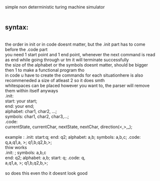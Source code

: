 <h>simple non deterministic turing machine simulator</h><br><br>

<h2>syntax:</h2><br>
the order in init or in code doesnt matter, but the .init part has to come before the .code part <br>
you need 1 start point and 1 end point, whenever the next command is read as end while going through ur tm it will terminate successfully <br>
the size of the alphabet or the symbols doesnt matter, should be bigger then 1 to make a functional program tho <br>
in code u have to create the commands for each situationhere is also recommeneded a size of atleast 2 so it does smth <br>
whitespaces can be placed however you want to, the parser will remove them within itself anyways <br>
.init: <br>
start: your start; <br>
end: your end; <br>
alphabet: char1, char2, ...; <br>
symbols: char1, char2, char3,...; <br>
.code: <br>
currentState, currentChar, nextState, nextChar, direction(<,>,_); <br>
<br> 
example : .init: start:q; end: q2; alphabet: a,b; symbols: a,b,c; .code: q,a,q1,a, >; q1,b,q2,b,>;<br>
thiw works <br>
.init: ; symbols: a,b,c <br>
  end: q2; alphabet: a,b; start: q; .code: q, <br>
  a,q1,a, >; q1,b,q2,b,>; <br>
  <br>
  so does this even tho it doesnt look good <br>
